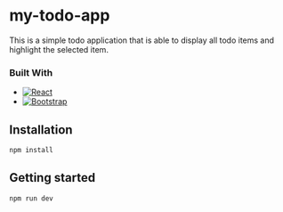 # my-todo-app
This is a simple todo application that is able to display all todo items and highlight the selected item.

### Built With
* [![React][React.js]][React-url]
* [![Bootstrap][Bootstrap.com]][Bootstrap-url]

## Installation
```bash
npm install
```

## Getting started
```bash
npm run dev
```

<!-- MARKDOWN LINKS & IMAGES -->
<!-- https://www.markdownguide.org/basic-syntax/#reference-style-links -->
[React.js]: https://img.shields.io/badge/React-20232A?style=for-the-badge&logo=react&logoColor=61DAFB
[React-url]: https://reactjs.org/
[Bootstrap.com]: https://img.shields.io/badge/Bootstrap-563D7C?style=for-the-badge&logo=bootstrap&logoColor=white
[Bootstrap-url]: https://getbootstrap.com
